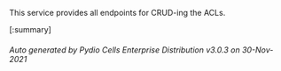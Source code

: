 






This service provides all endpoints for CRUD-ing the ACLs.

[:summary]

###### Auto generated by Pydio Cells Enterprise Distribution v3.0.3 on 30-Nov-2021

